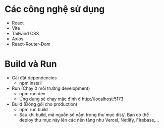 # Các công nghệ sử dụng
  - React
  - Vite
  - Tailwind CSS
  - Axios
  - React-Router-Dom
# Build và Run
  - Cài đặt dependencies
    + npm install
  - Run (Chạy ở môi trường development)
    + npm run dev
    + Ứng dụng sẽ chạy mặc định ở http://localhost:5173
  - Build (Đóng gói cho production)
    + npm run build
    + Sau khi build, mã nguồn sẽ nằm trong thư mục dist/. Bạn có thể deploy thư mục này lên các nền tảng như Vercel, Netlify, Firebase,...
    
    
  

